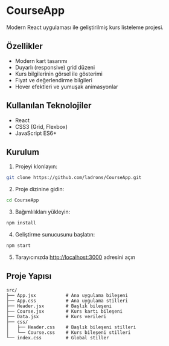 # CourseApp

Modern React uygulaması ile geliştirilmiş kurs listeleme projesi.

## Özellikler

- Modern kart tasarımı
- Duyarlı (responsive) grid düzeni
- Kurs bilgilerinin görsel ile gösterimi
- Fiyat ve değerlendirme bilgileri
- Hover efektleri ve yumuşak animasyonlar

## Kullanılan Teknolojiler

- React
- CSS3 (Grid, Flexbox)
- JavaScript ES6+

## Kurulum

1. Projeyi klonlayın:
```bash
git clone https://github.com/ladrons/CourseApp.git
```

2. Proje dizinine gidin:
```bash
cd CourseApp
```

3. Bağımlılıkları yükleyin:
```bash
npm install
```

4. Geliştirme sunucusunu başlatın:
```bash
npm start
```

5. Tarayıcınızda [http://localhost:3000](http://localhost:3000) adresini açın

## Proje Yapısı

```
src/
├── App.jsx           # Ana uygulama bileşeni
├── App.css           # Ana uygulama stilleri
├── Header.jsx        # Başlık bileşeni
├── Course.jsx        # Kurs kartı bileşeni
├── Data.jsx          # Kurs verileri
├── css/
│   ├── Header.css    # Başlık bileşeni stilleri
│   └── Course.css    # Kurs bileşeni stilleri
└── index.css         # Global stiller
```